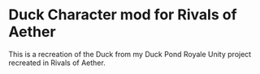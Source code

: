 # Duck Character mod for Rivals of Aether
This is a recreation of the Duck from my Duck Pond Royale Unity project recreated in Rivals of Aether.
